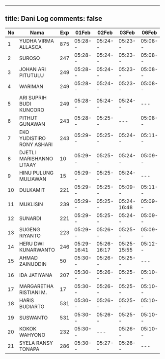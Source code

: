
---
title: Dani Log
comments: false
---

| No | Nama | Exp | 01Feb | 02Feb | 03Feb | 06Feb | 07Feb | 08Feb | 09Feb | 10Feb | 13Feb | 14Feb | 15Feb | 16Feb | 17Feb | 20Feb | 21Feb | 22Feb | 23Feb |
|-----|-----|-----|-----|-----|-----|-----|-----|-----|-----|-----|-----|-----|-----|-----|-----|-----|-----|-----|-----|
| 1 | YUDHA VIRMA ALLASCA | 875 | 05:28-- | 05:24-- | 05:23-- | 05:08-- | 05:10-- | 05:18-- | 05:00-- | 05:06-- | 05:14-- | 05:18-- | 05:00-- | 05:09-- | 05:16-- | 05:12-- | 05:08-- | 12:36-- | --- |
| 2 | SUROSO | 247 | 05:28-- | 05:24-- | 05:23-- | 05:08-- | 05:10-- | 05:18-- | 05:00-- | --- | --- | 05:18-- | --- | 05:09-- | 05:16-- | --- | 12:45-- | --- |
| 3 | JOHAN ARI PITUTULU | 249 | 05:28-- | 05:24-- | 05:23-- | 05:08-- | 05:10-- | 05:18-- | 05:00-- | 05:06-- | 05:14-- | --- | 05:16-- | --- | 05:08-- | 12:45-- |
| 4 | WARIMAN | 249 | 05:28-- | 05:24-- | 05:23-- | 05:08-- | 05:11-- | 13:59-- | 05:00-- | 05:06-- | --- | 05:09-- | --- | --- | 05:08-- | --- |
| 5 | ARI SUPRIH BUDI KUNCORO | 249 | 05:28-- | 05:24-- | 05:24-- | --- | 05:11-- | --- | 05:01-- | --- | --- | --- | 05:01-- | --- | --- | --- | 05:09-- | 12:38-- |
| 6 | PITHUT GUNAWAN | 243 | 05:28-- | 05:25-- | --- | 05:08-- | 05:11-- | 05:18-- | 05:01-- | 05:06-- | 05:15-- | 05:01-- | 05:09-- | --- | 05:13-- | 05:09-- | 12:38-- | --- |
| 7 | EKO YUDISTIRO RONY ASHARI | 243 | 05:29-- | 05:25-- | 05:24-- | 05:11-- | 05:19-- | 05:01-- | 05:07-- | 05:15-- | 05:19-- | 05:01-- | --- | --- | 05:13-- | --- | 12:46-- |
| 8 | DJETLI MARISHANNO LITAAY | 10 | 05:29-- | 05:25-- | 05:24-- | 05:09-- | --- | 05:19-- | --- | 05:07-- | --- | --- | --- | 05:09-- | 05:17-- | --- | 05:09-- | 12:46-- | --- |
| 9 | HINU PULUNG MULIAWAN | 15 | 05:29-- | 05:25-- | 05:24-- | --- | 05:11-- | 05:19-- | 05:01-- | --- | --- | --- | 05:10-- | --- | 05:09-- | 12:46-- | --- |
| 10 | DULKAMIT | 221 | 05:29-- | 05:25-- | 05:09-- | 05:11-- | 05:19-- | 05:01-- | --- | --- | --- | 05:01-- | 05:10-- | --- | 05:13-- | --- | --- | --- |
| 11 | MUKLISIN | 239 | 05:29-- | 05:25-- | 05:24-16:48 | 05:09-- | --- | 05:19-- | 05:01-- | 17:18-- | 05:50-- | --- | 05:40-- | 05:10-- | 05:17-- | 05:13-- | 05:09-16:34 | 05:39-- |
| 12 | SUNARDI | 221 | 05:29-- | 05:25-- | 05:24-- | 05:09-- | 05:12-- | 05:19-- | 05:01-- | 05:07-- | 05:15-- | --- | 05:02-- | 05:10-- | 05:13-- | 05:09-- | 12:46-- |
| 13 | SUGENG RIYANTO | 223 | 05:29-- | 05:26-- | 05:25-- | 05:09-- | 05:12-- | 05:19-- | 05:02-- | --- | 05:15-- | 05:20-- | 05:02-- | 05:10-- | --- | --- | 12:37-- | --- |
| 14 | HERU DWI KUNARWANTO | 246 | 05:29-16:41 | 05:26-16:17 | 05:25-15:55 | 05:12-- | 05:20-15:42 | 05:02-- | 05:07-16:12 | --- | 05:20-- | --- | 05:10-15:57 | 05:14-- | 05:10-16:34 | --- | 05:13-- |
| 15 | AHMAD ZAINUDDIN | 50 | 05:30-- | 05:26-- | 05:25-- | --- | --- | --- | 05:02-- | 05:08-- | 05:16-- | --- | 05:02-- | 05:14-- | 05:10-- | 12:47-- | --- |
| 16 | IDA JATIYANA | 207 | 05:30-- | 05:26-- | 05:25-- | 05:10-- | 05:12-- | 05:20-- | 05:02-- | 05:08-- | 05:16-- | 05:02-- | --- | 05:14-- | 05:10-- | 11:52-- | --- |
| 17 | MARGARETHA RISTIANI M. | 17 | 05:30-- | 05:26-- | 05:25-- | 05:10-- | 05:12-- | 05:20-- | --- | --- | --- | 05:20-- | --- | 05:11-- | 05:18-- | --- | --- | 07:36-15:46 | --- |
| 18 | HARIS BUDIARTO | 531 | 05:30-- | 05:26-- | 05:25-- | 05:10-- | 15:32-- | 05:20-- | 06:15-- | 05:08-16:01 | 05:16-17:07 | --- | 06:38-- | 07:17-- | 05:18-- | 05:14-- | 05:10-- | 08:15-- | 06:01-- |
| 19 | SUSWANTO | 531 | 05:30-- | 05:26-- | 05:25-- | 05:10-- | 05:12-- | 05:20-- | 05:02-- | 05:08-- | 07:25-- | 05:20-- | 05:02-- | 06:49-- | 05:18-- | 07:05-- | --- | 07:06-- |
| 20 | KOKOK WAHYONO | 232 | 05:30-- | --- | 05:26-- | 05:10-- | 05:13-- | 05:20-- | 05:02-- | --- | 05:16-- | --- | --- | 05:11-- | 05:18-- | --- | --- | 12:47-- | --- |
| 21 | SYELA RANSY TONAPA | 286 | 05:30-- | 05:27-- | 05:26-- | --- | --- | 05:20-- | 05:03-- | 05:08-- | 05:16-- | 05:21-- | 05:03-- | 05:11-- | 05:19-- | --- | 12:15-- | 06:31-- | --- |
